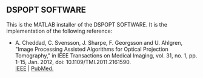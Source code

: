 ## DSPOPT SOFTWARE

This is the MATLAB installer of the DSPOPT SOFTWARE. It is the implementation of the following reference:
 
- A. Cheddad, C. Svensson, J. Sharpe, F. Georgsson and U. Ahlgren, "Image Processing Assisted Algorithms for Optical Projection Tomography," in IEEE Transactions on Medical Imaging, vol. 31, no. 1, pp. 1-15, Jan. 2012, doi: 10.1109/TMI.2011.2161590.
<br><a href="http://ieeexplore.ieee.org/xpl/freeabs_all.jsp?arnumber=5953523">IEEE</a> | <a href="http://www.ncbi.nlm.nih.gov/pubmed/21768046">PubMed.</a>
